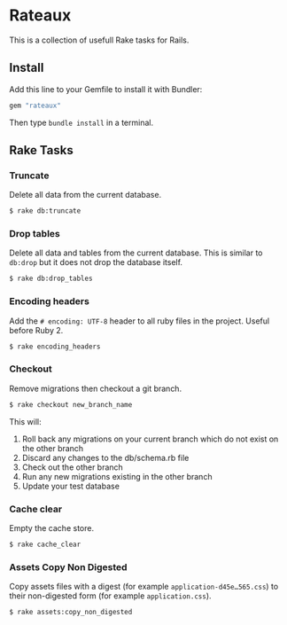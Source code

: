 # Rateaux

This is a collection of usefull Rake tasks for Rails.

## Install

Add this line to your Gemfile to install it with Bundler:

```ruby
gem "rateaux"
```

Then type `bundle install` in a terminal.

## Rake Tasks

### Truncate

Delete all data from the current database.

```sh
$ rake db:truncate
```

### Drop tables

Delete all data and tables from the current database. This is similar to `db:drop` but it does not drop the database itself.

```sh
$ rake db:drop_tables
```

### Encoding headers

Add the `# encoding: UTF-8` header to all ruby files in the project. Useful before Ruby 2.

```sh
$ rake encoding_headers
```

### Checkout

Remove migrations then checkout a git branch.

```sh
$ rake checkout new_branch_name
```

This will:

1. Roll back any migrations on your current branch which do not exist on the
   other branch
2. Discard any changes to the db/schema.rb file
3. Check out the other branch
4. Run any new migrations existing in the other branch
5. Update your test database

### Cache clear

Empty the cache store.

```sh
$ rake cache_clear
```

### Assets Copy Non Digested

Copy assets files with a digest (for example `application-d45e…565.css`) to their non-digested form (for example `application.css`).

```sh
$ rake assets:copy_non_digested
```
